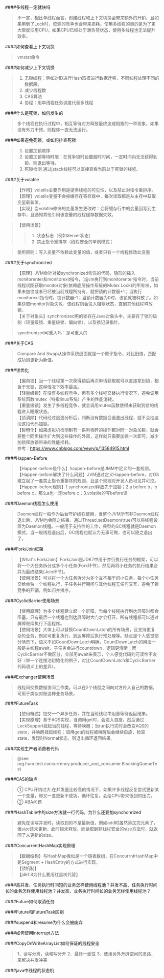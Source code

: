 ####多线程一定就快吗
> 不一定，相比单线程而言，创建线程和上下文切换会带来额外的开销，且如果用到了Lock时，资源的竞争也会带来损耗。使用多线程的目的是为了更大限度征用CPU，如果CPU已经处于满负荷状态，使用多线程也无法提升效率。

####如何查看上下文切换
> vmstat命令

####如何减少上下文切换
> 1. 无锁编程：例如对ID进行Hash取摸进行数据迁移，不同线程处理不同的数据段。
> 2. 减少线程数
> 3. CAS算法
> 4. 协程：用单线程任务调度代替多线程

####什么是死锁，如何发生的
> 多个线程在执行过程中，相互等待对方释放最终造成阻塞的一种现象，如果没有外力干预，则程序一直无法运行。

####如果避免死锁，或如何排查死锁
> 1. 设置加锁顺序
> 2. 设置加锁等待时限：在竞争锁时设置超时时间，一定时间内无法获得到锁，则退出等待。
> 3. 死锁检测
> 通过jstack线程可以直接查看当前处于死锁的线程。

####关于volatile
> 【作用】volatile主要作用是提供线程的可见性，以及禁止对指令重排序。  
> 【原理】volatile变量不会被缓存在寄存器中，每次读取都是从主存中获取变量最新值。  
> 【实现】当volatile修饰的变量发生更改时：会将缓存行中的变量回写到主存中，且通知其他引用该变量的线程缓存数据失效。

> 【使用场景】
>> 1. 状态标志（例如Server状态）
>> 2. 禁止指令重排序（线程安全的单例模式 ）

> 使用原则：写入变量不依赖此变量的值，或者只有一个线程修改此变量

####关于synchronized
> 【原理】JVM会针对被synchronized修饰的代码，隐形的插入monitorenter和monitorexit指令，当jvm执行到monitorenter指令时，当前线程试图获取monitor对象(依赖底层操作系统的Mutex Lock)的所有权，如果未加锁或者已经被当前线程所持有，就把锁的计数器+1；当执行monitorexit指令时，锁计数器-1；当锁计数器为0时，该锁就被释放了。如果获取monitor对象失败，该线程则会进入阻塞状态，直到其他线程释放锁。  
> 【关于对象头】synchronized用的锁存在Java对象头中，主要存了锁的级别（轻量级锁、重量级锁、偏向锁），以及锁记录指针。

> synchronized可重入吗：是可重入的

####关于CAS
> Compare And Swap从操作系统层面就是一个原子指令，对比旧值，匹配成功则更新为新值。

####锁优化
> 【偏向锁】当一个线程第一次获得锁后再次申请获取就可以直接拿到锁，相当于无锁，这种情况下效率最高。  
> 【轻量级锁】在没有多线程竞争，但有多个线程交替执行情况下，避免调用系统函数mutex（特指linux系统）产生的性能消耗。  
> 【重量级锁】发生了多线程竞争，就会调用mutex函数使得未获取到锁的线程进入睡眠状态。  
> 【锁消除】代码经过逃逸分析后，判断没有数据会逃逸出线程，就不会给这段这段代码加锁。  
> 【锁粗化】如果虚拟机检测到有一系列零碎的操作都对同一对象加锁，就会将整个同步操作扩大到这些操作的外部，这样就只需要加锁一次即可，减少加锁释放锁带来的性能损耗。  
> 参考：https://www.cnblogs.com/yewy/p/13584915.html

####Happen-Before
> 【Happen-before是什么】happen-before是JMM中定义的一套规则。  
> 【Happen-before解决了什么问题】JVM通过定义Happen-before，对OS建立起了一套禁止指令重排序的规则，且这个规则对开发人员可见并可控。  
> 【Happen-before规则】1.synchronized释放先于加锁；2.a before b，b before c，那么a也一定before c；3.volatile的写before读

####Daemon线程怎么使用
> Daemon线程一般作为后台守护线程使用，当整个JVM所有非Daemon线程退出后，JVM也会随之结束。通过Thread.setDaemon(true)可以将线程设置为Daemon线程。一般用于支持性的工作，典型的GC线程就是Daemon模式，当一般线程退出后，GC线程也就认为无事可做，也可以随之退出了。

####Fork/Join框架
> 【What's Fork/Join】Fork/Join是JDK7中用于并行执行任务的框架，可以将一个大任务拆分成多个小任务(Fork环节)，然后再将小任务的执行结果合并为最终结果(Join环节)。   
> 【使用场景】可以将一个大任务拆分为多个互不相干的小任务，每个小任务交给单独一个线程执行，子任务并行期间与其他线程无任何交互，避免了锁竞争的开销，例如归并排序。

####CyclicBarrier使用场景
>【使用原理】为多个线程建立起一个屏障，当每个线程执行到达屏障时都会阻塞，只有最后一个线程也到达屏障时大门才会打开，所有线程都可以通过屏障继续执行下面程序。  
>【使用场景】大体上可以替换CountDownLatch的所有场景，且支持更复杂的业务，例如可重复执行，到达屏障后执行预处理等。缺点是个人感觉部分场景下，语义不如CountDownLatch明确，CountDownLatch的用法一般是主线程await，子任务会进行countdown，逻辑更清晰；而CyclicBarrier不做区分，全部用await来表示，个人感觉代码的可读性不友好（举一个连接池初始化的例子，对比CountDownLatch和CyclicBarrier代码语义上的差异）。

####Exchanger使用场景
> 线程间交换数据协同工作类。可以在2个线程之间向对方传入自己的数据，可用于类似对账这种业务场景。

####FutureTask
>【使用概述】提交一个异步任务，并在当前线程中阻塞等待返回结果。
>【实现原理】基于AQS实现，当调用get时，会进入自旋，然后通过LockSupport挂起当前线程，等待唤醒；当run执行完时会改变AQS的state，并唤醒挂起线程；调用get的线程被唤醒后会继续自旋，检查state，发现时Normal状态，则退出循环返回结果。

####实现生产者消费者代码
> @see org.hum.test.concurrency.producer_and_consumer.BlockingQueueTest

####CAS的缺点
> ① CPU开销过大:在并发量比较高的情况下，如果许多线程反复尝试更新某一个变量，却又一直更新不成功，循环往复，会给CPU带来很到的压力。  
> ② ABA问题

####HashTable中的size方法就一行代码，为什么还要加synchonrized
> 避免在读写并发时，读取到的不是最新值，例如add时虽然添加完元素了，但size还未更新，此时锁未释放，而读取到非线程安全的size方法时，就返回了未更新的size。  

####ConcurrentHashMap实现原理
>【数据结构】与HashMap类似是一个链表数组，在ConcurrntHashMap中是Segment + HashEntry的方式进行实现。   
>【锁机制】  
>【jdk1.8为什么要用红黑树代替】

####高并发、任务执行时间短的业务怎样使用线程池？并发不高、任务执行时间长的业务怎样使用线程池？并发高、业务执行时间长的业务怎样使用线程池？

####Future如何取消任务

####Future和FutureTask区别

####suspend和resume为什么会被废弃

####如何使用interrupt方法

####CopyOnWriteArrayList如何保证的线程安全
> 1、读写分离，读和写分开 2、最终一致性 3、使用另外开辟空间的思路，来解决并发冲突

####java中线程的状态机

